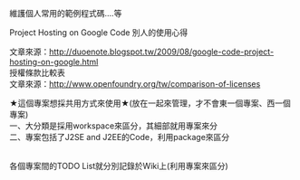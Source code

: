 維護個人常用的範例程式碼....等

Project Hosting on Google Code 別人的使用心得

文章來源：http://duoenote.blogspot.tw/2009/08/google-code-project-hosting-on-google.html
<br>授權條款比較表<br>
文章來源：<a href='http://www.openfoundry.org/tw/comparison-of-licenses'>http://www.openfoundry.org/tw/comparison-of-licenses</a>

★這個專案想採共用方式來使用★(放在一起來管理，才不會東一個專案、西一個專案)<br>
一、大分類是採用workspace來區分，其細部就用專案來分<br>
二、專案包括了J2SE and J2EE的Code，利用package來區分<br>
<br>
<p>
各個專案間的TODO List就分別記錄於Wiki上(利用專案來區分)